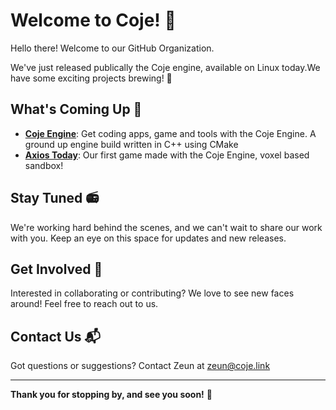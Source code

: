 # Welcome to Coje! 👋

Hello there! Welcome to our GitHub Organization. 

We've just released publically the Coje engine, available on Linux today.We have some exciting projects brewing! 🚀

## What's Coming Up 🌟

- **[Coje Engine](https://github.com/coje-link/coje)**: Get coding apps, game and tools with the Coje Engine. A ground up engine build written in C++ using CMake
- **[Axios Today](https://github.com/coje-link/axios-today)**: Our first game made with the Coje Engine, voxel based sandbox!

## Stay Tuned 📻

We're working hard behind the scenes, and we can't wait to share our work with you. Keep an eye on this space for updates and new releases.

## Get Involved 🤝

Interested in collaborating or contributing? We love to see new faces around! Feel free to reach out to us.

## Contact Us 📬

Got questions or suggestions? Contact Zeun at [zeun@coje.link](mailto:zeun@coje.link)

---

**Thank you for stopping by, and see you soon!** 🌈
